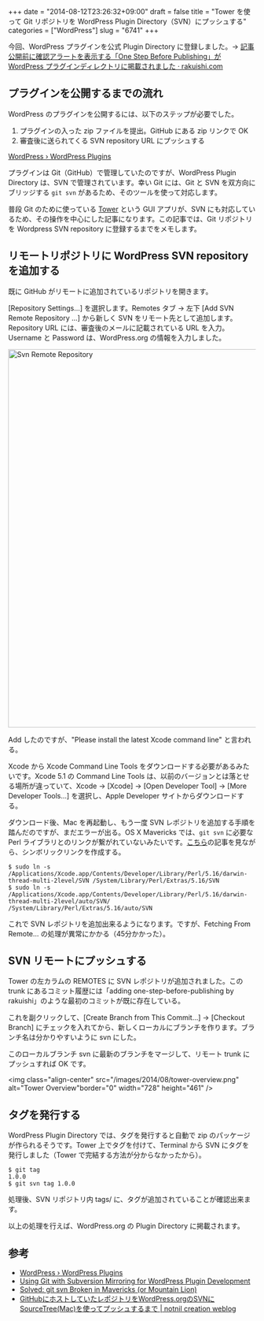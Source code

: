 +++
date = "2014-08-12T23:26:32+09:00"
draft = false
title = "Tower を使って Git リポジトリを WordPress Plugin Directory（SVN）にプッシュする"
categories = ["WordPress"]
slug = "6741"
+++

今回、WordPress プラグインを公式 Plugin Directory に登録しました。&rarr; <a href="http://rakuishi.com/archives/6736" target="_blank">記事公開前に確認アラートを表示する「One Step Before Publishing」が WordPress プラグインディレクトリに掲載されました · rakuishi.com</a>

<h2>プラグインを公開するまでの流れ</h2>

WordPress のプラグインを公開するには、以下のステップが必要でした。

<ol>
<li>プラグインの入った zip ファイルを提出。GitHub にある zip リンクで OK</li>
<li>審査後に送られてくる SVN repository URL にプッシュする</li>
</ol>

<a href="http://wordpress.org/plugins/about/" target="_blank">WordPress › WordPress Plugins</a>

プラグインは Git（GitHub）で管理していたのですが、WordPress Plugin Directory は、SVN で管理されています。幸い Git には、Git と SVN を双方向にブリッジする <code>git svn</code> があるため、そのツールを使って対応します。

普段 Git のために使っている <a href="http://www.git-tower.com/" target="_blank">Tower</a> という GUI アプリが、SVN にも対応しているため、その操作を中心にした記事になります。この記事では、Git リポジトリを Wordpress SVN repository に登録するまでをメモします。

<h2>リモートリポジトリに WordPress SVN repository を追加する</h2>

既に GitHub がリモートに追加されているリポジトリを開きます。

[Repository Settings...] を選択します。Remotes タブ → 左下 [Add SVN Remote Repository ...] から新しく SVN をリモート先として追加します。Repository URL には、審査後のメールに記載されている URL を入力。Username と Password は、WordPress.org の情報を入力しました。

<img class="align-center" src="/images/2014/08/svn-remote-repository.png" alt="Svn Remote Repository" border="0" width="718" height="768" />

Add したのですが、"Please install the latest Xcode command line" と言われる。

Xcode から Xcode Command Line Tools をダウンロードする必要があるみたいです。Xcode 5.1 の Command Line Tools は、以前のバージョンとは落とせる場所が違っていて、Xcode → [Xcode] → [Open Developer Tool] → [More Developer Tools...] を選択し、Apple Developer サイトからダウンロードする。

ダウンロード後、Mac を再起動し、もう一度 SVN レポジトリを追加する手順を踏んだのですが、まだエラーが出る。OS X Mavericks では、<code>git svn</code> に必要な Perl ライブラリとのリンクが繋がれていないみたいです。<a href="http://blog.victorquinn.com/fix-git-svn-in-mountain-lion" target="_blank">こちら</a>の記事を見ながら、シンボリックリンクを作成する。

<pre><code>$ sudo ln -s  /Applications/Xcode.app/Contents/Developer/Library/Perl/5.16/darwin-thread-multi-2level/SVN /System/Library/Perl/Extras/5.16/SVN
$ sudo ln -s /Applications/Xcode.app/Contents/Developer/Library/Perl/5.16/darwin-thread-multi-2level/auto/SVN/ /System/Library/Perl/Extras/5.16/auto/SVN</code></pre>

これで SVN レポジトリを追加出来るようになります。ですが、Fetching From Remote... の処理が異常にかかる（45分かかった）。

<h2>SVN リモートにプッシュする</h2>

Tower の左カラムの REMOTES に SVN レポジトリが追加されました。この trunk にあるコミット履歴には「adding one-step-before-publishing by rakuishi」のような最初のコミットが既に存在している。

これを副クリックして、[Create Branch from This Commit...] → [Checkout Branch] にチェックを入れてから、新しくローカルにブランチを作ります。ブランチ名は分かりやすいように svn にした。

このローカルブランチ svn に最新のブランチをマージして、リモート trunk にプッシュすれば OK です。

<img class="align-center" src="/images/2014/08/tower-overview.png" alt="Tower Overview"border="0" width="728" height="461" />

<h2>タグを発行する</h2>

WordPress Plugin Directory では、タグを発行すると自動で zip のパッケージが作られるそうです。Tower 上でタグを付けて、Terminal から SVN にタグを発行しました（Tower で完結する方法が分からなかったから）。

<pre><code>$ git tag
1.0.0
$ git svn tag 1.0.0
</code></pre>

処理後、SVN リポジトリ内 tags/ に、タグが追加されていることが確認出来ます。

以上の処理を行えば、WordPress.org の Plugin Directory に掲載されます。

<h2>参考</h2>

<ul>
<li><a href="http://wordpress.org/plugins/about/" target="_blank">WordPress › WordPress Plugins</a></li>
<li><a href="https://gist.github.com/kasparsd/3749872" target="_blank">Using Git with Subversion Mirroring for WordPress Plugin Development</a></li>
<li><a href="http://blog.victorquinn.com/fix-git-svn-in-mountain-lion" target="_blank">Solved: git svn Broken in Mavericks (or Mountain Lion)</a></li>
<li><a href="http://notnil-creative.com/blog/archives/2431" target="_blank">GitHubにホストしていたレポジトリをWordPress.orgのSVNにSourceTree(Mac)を使ってプッシュするまで | notnil creation weblog</a></li>
</ul>
